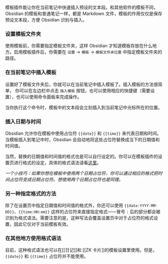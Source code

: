 模板插件能让你在当前笔记中快速插入预设的文本段。和其他软件的模板不同，Obsidian 的模板和普通笔记一样，都是 Markdown 文件，模板的作用仅仅是保存预设文本段，方便 Obsidian 识别与插入。

### 设置模板文件夹

使用模板前，你需要指定模板文件夹，这样 Obsidian 才知道模板存放在什么地方。启用模板插件后，你需要在 `设置` -> `模板` -> `模板文件夹位置` 中指定模板文件夹的路径。

### 在当前笔记中插入模板

设置好了模板文件夹后，你就可以在当前笔记中插入模板了。插入模板的方法很简单， 你可以在左边栏中点击 `插入模板` 按钮，也可以使用相应的快捷键（需要设置），也可以使用命令面板来完成操作。

当你执行这个命令时，模板中的文本段会立刻插入到当前笔记中光标所在的位置。

### 插入日期与时间

Obsidian 允许你在模板中使用占位符 `{{date}}` 和 `{{time}}` 来代表日期和时间。当模板插入到笔记中时，Obsidian 会自动地将这些占位符替换成当下的日期值和时间值。

当然，替换的日期值和时间值的格式也是可以自行设定的。你可以在模板插件的设置页进行格式的设定，具体的格式语法请看[这里](https://momentjs.com/docs/#/displaying/format/)。

*一个小技巧：如果你想在模板中使用两个日期占位符，你可以通过相应的格式把时间占位符变成日期占位符。想使用两个日期占位符也是同理。*

### 另一种指定格式的方法

除了在设置页中指定日期值和时间值的格式外，你还可以使用 `{{date:YYYY-MM-DD}}`、`{{time:HH:mm}}` 这样的占位符来直接指定格式——冒号 `:` 后的部分都会被识别为格式语法。需要注意的是，这种写法会覆盖设置页中对于占位符的格式设置，因此它仅对于当前模板有效。

### 在其他地方使用格式语法

目前，这种格式语法也可以在[[日记]]和 [[ZK 卡片]]的模板设置里使用。但是，`{{date}}` 和 `{{time}}` 占位符并不能使用。
